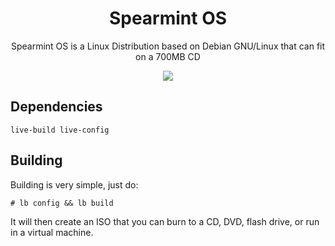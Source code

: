 <h1 align="center">Spearmint OS</h1>

<p align="center">Spearmint OS is a Linux Distribution based on Debian GNU/Linux that can fit on a 700MB CD</p>

<p align="center"><img src=https://upload.wikimedia.org/wikipedia/commons/2/26/Spearmintos-1.png></p>

## Dependencies
```
live-build live-config
```

## Building
Building is very simple, just do:
```
# lb config && lb build
```
It will then create an ISO that you can burn to a CD, DVD, flash drive, or run in a virtual machine.
